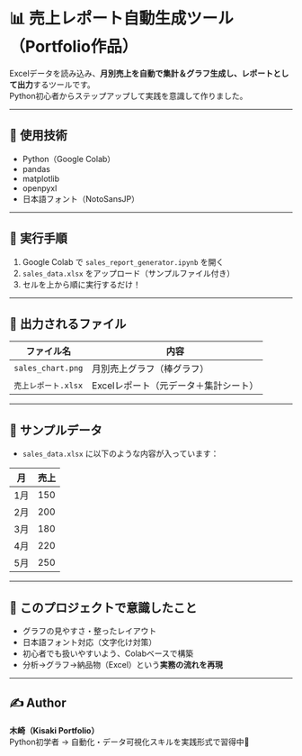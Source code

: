 # 📊 売上レポート自動生成ツール（Portfolio作品）

Excelデータを読み込み、**月別売上を自動で集計＆グラフ生成し、レポートとして出力**するツールです。  
Python初心者からステップアップして実践を意識して作りました。

---

## 🔧 使用技術

- Python（Google Colab）
- pandas
- matplotlib
- openpyxl
- 日本語フォント（NotoSansJP）

---

## 🚀 実行手順

1. Google Colab で `sales_report_generator.ipynb` を開く
2. `sales_data.xlsx` をアップロード（サンプルファイル付き）
3. セルを上から順に実行するだけ！

---

## 📂 出力されるファイル

| ファイル名 | 内容 |
|------------|------|
| `sales_chart.png` | 月別売上グラフ（棒グラフ） |
| `売上レポート.xlsx` | Excelレポート（元データ＋集計シート） |

---

## 🧪 サンプルデータ

- `sales_data.xlsx` に以下のような内容が入っています：

| 月 | 売上 |
|----|------|
| 1月 | 150 |
| 2月 | 200 |
| 3月 | 180 |
| 4月 | 220 |
| 5月 | 250 |

---

## 🎯 このプロジェクトで意識したこと

- グラフの見やすさ・整ったレイアウト
- 日本語フォント対応（文字化け対策）
- 初心者でも扱いやすいよう、Colabベースで構築
- 分析→グラフ→納品物（Excel）という**実務の流れを再現**

---

## ✍️ Author

**木崎（Kisaki Portfolio）**  
Python初学者 → 自動化・データ可視化スキルを実践形式で習得中💪
